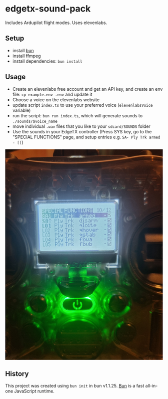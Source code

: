 # edgetx-sound-pack

Includes Ardupilot flight modes. Uses elevenlabs.

## Setup

- install [bun](https://bun.sh)
- install ffmpeg
- install dependencies: `bun install`

## Usage

- Create an elevenlabs free account and get an API key, and create an env file: `cp example.env .env` and update it
- Choose a voice on the elevenlabs website
- update script `index.ts` to use your preferred voice (`elevenlabsVoice` variable)
- run the script: `bun run index.ts`, which will generate sounds to `./sounds/$voice_name`
- move individual `.wav` files that you like to your `sdcard/SOUNDS` folder
- Use the sounds in your EdgeTX controller (Press SYS key, go to the "SPECIAL FUNCTIONS" page, and setup entries e.g. `SA- Ply Trk armed - []`)

![Example EdgeTX special functions page](./images/edgetx-special-functions.jpg)

## History

This project was created using `bun init` in bun v1.1.25. [Bun](https://bun.sh) is a fast all-in-one JavaScript runtime.
